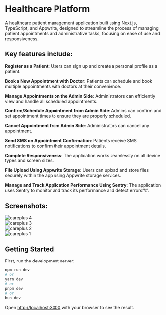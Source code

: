 # Healthcare Platform
A healthcare patient management application built using Next.js, TypeScript, and Appwrite, designed to streamline the process of managing patient appointments and administrative tasks, focusing on ease of use and responsiveness. 

## Key features include:

**Register as a Patient**: Users can sign up and create a personal profile as a patient.   

**Book a New Appointment with Doctor**: Patients can schedule and book multiple appointments with doctors at their convenience.  

**Manage Appointments on the Admin Side**: Administrators can efficiently view and handle all scheduled appointments.  

**Confirm/Schedule Appointment from Admin Side**: Admins can confirm and set appointment times to ensure they are properly scheduled.  

**Cancel Appointment from Admin Side**: Administrators can cancel any appointment.  

**Send SMS on Appointment Confirmation**: Patients receive SMS notifications to confirm their appointment details.  

**Complete Responsiveness**: The application works seamlessly on all device types and screen sizes.  

**File Upload Using Appwrite Storage**: Users can upload and store files securely within the app using Appwrite storage services.   

**Manage and Track Application Performance Using Sentry**: The application uses Sentry to monitor and track its performance and detect errors##.  

## Screenshots:

![careplus 4](https://github.com/user-attachments/assets/5b309b2b-4c6d-4f6b-8a4b-b69a1f1cb405)  
![careplus 3](https://github.com/user-attachments/assets/6b6500e6-c47b-4f7b-a5af-9f601804dba7)  
![careplus 2](https://github.com/user-attachments/assets/b48a0f63-8650-4392-bd17-d05b681fab76)  
![careplus 1](https://github.com/user-attachments/assets/6d664cb2-487a-4ca3-a4d3-0e16e9871dc8)  

## Getting Started

First, run the development server:

```bash
npm run dev
# or
yarn dev
# or
pnpm dev
# or
bun dev
```

Open [http://localhost:3000](http://localhost:3000) with your browser to see the result.
